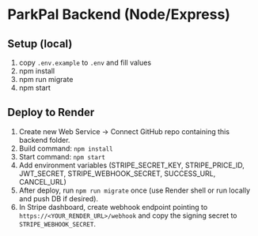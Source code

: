 # ParkPal Backend (Node/Express)

## Setup (local)
1. copy `.env.example` to `.env` and fill values
2. npm install
3. npm run migrate
4. npm start

## Deploy to Render
1. Create new Web Service -> Connect GitHub repo containing this backend folder.
2. Build command: `npm install`
3. Start command: `npm start`
4. Add environment variables (STRIPE_SECRET_KEY, STRIPE_PRICE_ID, JWT_SECRET, STRIPE_WEBHOOK_SECRET, SUCCESS_URL, CANCEL_URL)
5. After deploy, run `npm run migrate` once (use Render shell or run locally and push DB if desired).
6. In Stripe dashboard, create webhook endpoint pointing to `https://<YOUR_RENDER_URL>/webhook` and copy the signing secret to `STRIPE_WEBHOOK_SECRET`.

